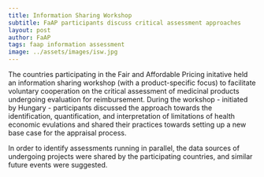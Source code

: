 ```yaml
---
title: Information Sharing Workshop
subtitle: FaAP participants discuss critical assessment approaches
layout: post
author: FaAP
tags: faap information assessment
image: ../assets/images/isw.jpg
---
```


The countries participating in the Fair and Affordable Pricing initative held an information sharing workshop (with a product-specific focus) to facilitate voluntary cooperation on the critical assessment of medicinal products undergoing evaluation for reimbursement. During the workshop - initiated by Hungary - participants discussed the approach towards the identification, quantification, and interpretation of limitations of health economic evulations and shared their practices towards setting up a new base case for the appraisal process.

In order to identify assessments running in parallel, the data sources of undergoing projects were shared by the participating countries, and similar future events were suggested.
